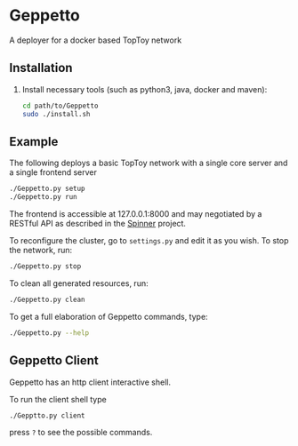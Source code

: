 # Geppetto
A deployer for a docker based TopToy network

## Installation
1. Install necessary tools (such as python3, java, docker and maven):
    ```bash
    cd path/to/Geppetto
    sudo ./install.sh
    ```
## Example
The following deploys a basic TopToy network with a single core server and a single frontend server 
```bash
./Geppetto.py setup
./Geppetto.py run    
```
The frontend is accessible at 127.0.0.1:8000 and may negotiated by a RESTful API
 as described in the [Spinner](https://github.com/TopToy/Spinner.git) project.

To reconfigure the cluster, go to `settings.py` and edit it as you wish.
To stop the network, run:
```bash
./Geppetto.py stop
```

To clean all generated resources, run:
```bash
./Geppetto.py clean
```

To get a full elaboration of Geppetto commands, type:
```bash
./Geppetto.py --help
```

## Geppetto Client
Geppetto has an http client interactive shell.

To run the client shell type
```bash
./Gepptto.py client
```
press `?` to see the possible commands.



